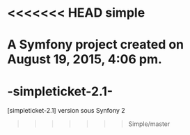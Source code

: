 <<<<<<< HEAD
simple
======

A Symfony project created on August 19, 2015, 4:06 pm.
=======
# -simpleticket-2.1-
[simpleticket-2.1] version sous Synfony 2
>>>>>>> Simple/master
